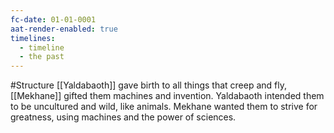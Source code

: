 ```yaml
---
fc-date: 01-01-0001
aat-render-enabled: true
timelines:
  - timeline
  - the past
---
```

#Structure 
[[Yaldabaoth]] gave birth to all things that creep and fly,
[[Mekhane]] gifted them machines and invention.
Yaldabaoth intended them to be uncultured and wild, like animals.
Mekhane wanted them to strive for greatness, using machines and the power of sciences. 


